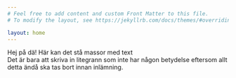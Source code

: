 ```yaml
---
# Feel free to add content and custom Front Matter to this file.
# To modify the layout, see https://jekyllrb.com/docs/themes/#overriding-theme-defaults

layout: home
---
```


<p class="index-content">Hej på dä! Här kan det stå massor med text <br>
Det är bara att skriva in litegrann som inte har någon betydelse eftersom allt detta ändå ska tas bort innan inlämning.</p>